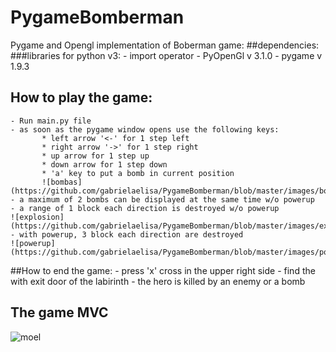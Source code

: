 # PygameBomberman
Pygame and Opengl implementation of Boberman game:
##dependencies:
###libraries for python v3:
    - import operator
    - PyOpenGl v 3.1.0
    - pygame v 1.9.3

## How to play the game:
    - Run main.py file
    - as soon as the pygame window opens use the following keys:
           * left arrow '<-' for 1 step left
           * right arrow '->' for 1 step right
           * up arrow for 1 step up
           * down arrow for 1 step down
           * 'a' key to put a bomb in current position
           ![bombas](https://github.com/gabrielaelisa/PygameBomberman/blob/master/images/bombas.PNG)
    - a maximum of 2 bombs can be displayed at the same time w/o powerup
    - a range of 1 block each direction is destroyed w/o powerup
    ![explosion](https://github.com/gabrielaelisa/PygameBomberman/blob/master/images/explosion.PNG)
    - with powerup, 3 block each direction are destroyed
    ![powerup](https://github.com/gabrielaelisa/PygameBomberman/blob/master/images/powerup.PNG)

##How to end the game:
    - press 'x' cross in the upper right side
    - find the with exit door of the labirinth
    - the hero is killed by an enemy or a bomb


## The game MVC
![moel](https://github.com/gabrielaelisa/PygameBomberman/blob/master/images/model.png)


